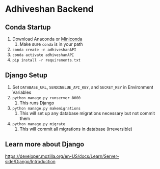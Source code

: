 # Adhiveshan Backend

## Conda Startup

1. Download Anaconda or [Miniconda](https://docs.conda.io/en/latest/miniconda.html)
    1. Make sure `conda` is in your path
2. `conda create -n adhiveshanAPI`
3. `conda activate adhiveshanAPI`
4. `pip install -r requirements.txt`

## Django Setup

1. Set `DATABASE_URL`, `SENDINBLUE_API_KEY`, and `SECRET_KEY` in Environment Variables
2. `python manage.py runserver 8000`
    1. This runs Django
3. `python manage.py makemigrations`
    1. This will set up any database migrations necessary but not commit them
4. `python manage.py migrate`
    1. This will commit all migrations in database (irreversible)

## Learn more about Django

https://developer.mozilla.org/en-US/docs/Learn/Server-side/Django/Introduction
